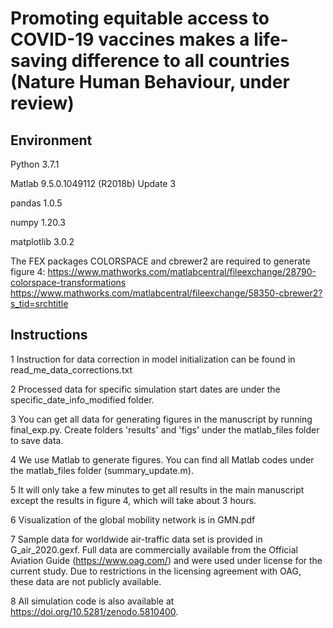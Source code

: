 # Promoting equitable access to COVID-19 vaccines makes a life-saving difference to all countries (Nature Human Behaviour, under review)
## Environment
Python 3.7.1

Matlab 9.5.0.1049112 (R2018b) Update 3

pandas 1.0.5

numpy 1.20.3

matplotlib 3.0.2

The FEX packages COLORSPACE and cbrewer2 are required to generate figure 4:
https://www.mathworks.com/matlabcentral/fileexchange/28790-colorspace-transformations
https://www.mathworks.com/matlabcentral/fileexchange/58350-cbrewer2?s_tid=srchtitle

## Instructions
1 Instruction for data correction in model initialization can be found in read_me_data_corrections.txt

2 Processed data for specific simulation start dates are under the specific_date_info_modified folder.

3 You can get all data for generating figures in the manuscript by running final_exp.py. Create folders 'results' and 'figs' 
under the matlab_files folder to save data.

4 We use Matlab to generate figures. You can find all Matlab codes under the matlab_files folder (summary_update.m).

5 It will only take a few minutes to get all results in the main manuscript except the results in figure 4, which will take about 3 hours.

6 Visualization of the global mobility network is in GMN.pdf

7 Sample data for worldwide air-traffic data set is provided in G_air_2020.gexf. Full data are commercially available 
  from the Official Aviation Guide (https://www.oag.com/) and were used under license for the current study. Due to restrictions 
  in the licensing agreement with OAG, these data are not publicly available.

8 All simulation code is also available at https://doi.org/10.5281/zenodo.5810400.
